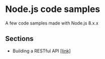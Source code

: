 # Node.js code samples

A few code samples made with Node.js 8.x.x

## Sections
- Building a RESTful API [[link]](https://github.com/jorgimello/nodejs-samples/tree/master/restful-app)
